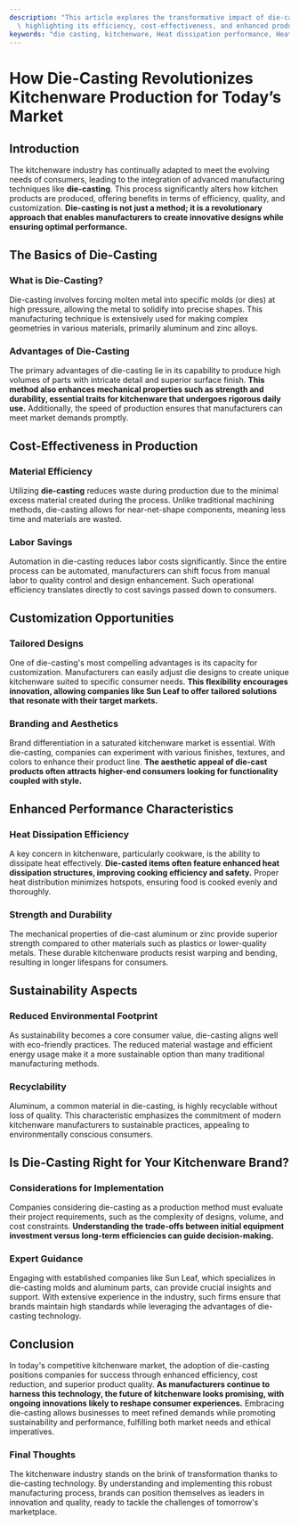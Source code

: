 ```yaml
---
description: "This article explores the transformative impact of die-casting on kitchenware production,\
  \ highlighting its efficiency, cost-effectiveness, and enhanced product quality."
keywords: "die casting, kitchenware, Heat dissipation performance, Heat dissipation structure"
---
```

# How Die-Casting Revolutionizes Kitchenware Production for Today’s Market

## Introduction

The kitchenware industry has continually adapted to meet the evolving needs of consumers, leading to the integration of advanced manufacturing techniques like **die-casting**. This process significantly alters how kitchen products are produced, offering benefits in terms of efficiency, quality, and customization. **Die-casting is not just a method; it is a revolutionary approach that enables manufacturers to create innovative designs while ensuring optimal performance.**

## The Basics of Die-Casting

### What is Die-Casting?

Die-casting involves forcing molten metal into specific molds (or dies) at high pressure, allowing the metal to solidify into precise shapes. This manufacturing technique is extensively used for making complex geometries in various materials, primarily aluminum and zinc alloys. 

### Advantages of Die-Casting

The primary advantages of die-casting lie in its capability to produce high volumes of parts with intricate detail and superior surface finish. **This method also enhances mechanical properties such as strength and durability, essential traits for kitchenware that undergoes rigorous daily use.** Additionally, the speed of production ensures that manufacturers can meet market demands promptly.

## Cost-Effectiveness in Production

### Material Efficiency

Utilizing **die-casting** reduces waste during production due to the minimal excess material created during the process. Unlike traditional machining methods, die-casting allows for near-net-shape components, meaning less time and materials are wasted. 

### Labor Savings

Automation in die-casting reduces labor costs significantly. Since the entire process can be automated, manufacturers can shift focus from manual labor to quality control and design enhancement. Such operational efficiency translates directly to cost savings passed down to consumers.

## Customization Opportunities

### Tailored Designs

One of die-casting's most compelling advantages is its capacity for customization. Manufacturers can easily adjust die designs to create unique kitchenware suited to specific consumer needs. **This flexibility encourages innovation, allowing companies like Sun Leaf to offer tailored solutions that resonate with their target markets.** 

### Branding and Aesthetics

Brand differentiation in a saturated kitchenware market is essential. With die-casting, companies can experiment with various finishes, textures, and colors to enhance their product line. **The aesthetic appeal of die-cast products often attracts higher-end consumers looking for functionality coupled with style.**

## Enhanced Performance Characteristics

### Heat Dissipation Efficiency

A key concern in kitchenware, particularly cookware, is the ability to dissipate heat effectively. **Die-casted items often feature enhanced heat dissipation structures, improving cooking efficiency and safety.** Proper heat distribution minimizes hotspots, ensuring food is cooked evenly and thoroughly.

### Strength and Durability

The mechanical properties of die-cast aluminum or zinc provide superior strength compared to other materials such as plastics or lower-quality metals. These durable kitchenware products resist warping and bending, resulting in longer lifespans for consumers.

## Sustainability Aspects

### Reduced Environmental Footprint

As sustainability becomes a core consumer value, die-casting aligns well with eco-friendly practices. The reduced material wastage and efficient energy usage make it a more sustainable option than many traditional manufacturing methods. 

### Recyclability

Aluminum, a common material in die-casting, is highly recyclable without loss of quality. This characteristic emphasizes the commitment of modern kitchenware manufacturers to sustainable practices, appealing to environmentally conscious consumers.

## Is Die-Casting Right for Your Kitchenware Brand?

### Considerations for Implementation

Companies considering die-casting as a production method must evaluate their project requirements, such as the complexity of designs, volume, and cost constraints. **Understanding the trade-offs between initial equipment investment versus long-term efficiencies can guide decision-making.**

### Expert Guidance

Engaging with established companies like Sun Leaf, which specializes in die-casting molds and aluminum parts, can provide crucial insights and support. With extensive experience in the industry, such firms ensure that brands maintain high standards while leveraging the advantages of die-casting technology.

## Conclusion

In today's competitive kitchenware market, the adoption of die-casting positions companies for success through enhanced efficiency, cost reduction, and superior product quality. **As manufacturers continue to harness this technology, the future of kitchenware looks promising, with ongoing innovations likely to reshape consumer experiences.** Embracing die-casting allows businesses to meet refined demands while promoting sustainability and performance, fulfilling both market needs and ethical imperatives. 

### Final Thoughts

The kitchenware industry stands on the brink of transformation thanks to die-casting technology. By understanding and implementing this robust manufacturing process, brands can position themselves as leaders in innovation and quality, ready to tackle the challenges of tomorrow's marketplace.
